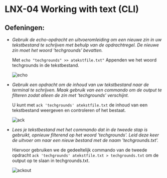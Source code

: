 # LNX-04 Working with text (CLI)

## Oefeningen:
- *Gebruik de echo-opdracht en uitvoeromleiding om een nieuwe zin in uw tekstbestand te schrijven met behulp van de opdrachtregel. De nieuwe zin moet het woord ‘techgrounds’ bevatten.*
    
    Met `echo "techgrounds" >> atekstfile.txt"` Appenden we het woord techgrounds in de tekstbestand.
    
    ![echo](https://github.com/Rithmatist/cloud-6-repo-Rithmatist/blob/main/00_includes/echo.JPG?raw=true)    

- *Gebruik een opdracht om de inhoud van uw tekstbestand naar de terminal te schrijven. Maak gebruik van een commando om de output te filteren zodat alleen de zin met ‘techgrounds’ verschijnt.*

    U kunt met `ack 'techgrounds' atekstfile.txt` de inhoud van een tekstbestand weergeven en controleren of het bestaat.
    
    ![ack](https://github.com/Rithmatist/cloud-6-repo-Rithmatist/blob/main/00_includes/ack.JPG?raw=true)

- *Lees je tekstbestand met het commando dat in de tweede stap is gebruikt, opnieuw filterend op het woord 'techgrounds'. Leid deze keer de uitvoer om naar een nieuw bestand met de naam 'techgrounds.txt'.*

    Hiervoor gebruiken we de gedeeltelijk commando van de tweede opdracht `ack 'techgrounds' atekstfile.txt > techgrounds.txt` om de output op te slaan in techgrounds.txt.
    
    ![ackout](https://github.com/Rithmatist/cloud-6-repo-Rithmatist/blob/main/00_includes/ackout.JPG?raw=true)
